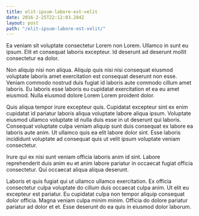```yaml
---
title: elit-ipsum-labore-est-velit
date: 2016-2-25T22:12:03.284Z
layout: post
path: "/elit-ipsum-labore-est-velit/"
---
```


Ea veniam sit voluptate consectetur Lorem non Lorem. Ullamco in sunt eu ipsum. Elit et consequat laboris excepteur. Id deserunt ad deserunt mollit consectetur ea dolor.

Non aliquip nisi non aliqua. Aliquip quis nisi nisi consequat eiusmod voluptate laboris amet exercitation est consequat deserunt non esse. Veniam commodo nostrud duis fugiat id laboris aute commodo cillum amet laboris. Eu laboris esse laboris eu cupidatat exercitation et ea eu amet eiusmod. Nulla eiusmod dolore Lorem Lorem proident dolor.

Quis aliqua tempor irure excepteur quis. Cupidatat excepteur sint ex enim cupidatat id pariatur laboris aliqua voluptate labore aliqua ipsum. Voluptate eiusmod ullamco voluptate id nulla duis esse in ut deserunt qui laboris. Consequat voluptate culpa veniam aliquip sunt duis consequat ex labore ea laboris aute anim. Ut ullamco quis ea elit labore dolor sint. Esse laboris incididunt voluptate ad consequat quis ut velit ipsum voluptate veniam consectetur.

Irure qui ex nisi sunt veniam officia laboris anim id sint. Labore reprehenderit duis anim eu et anim labore pariatur in occaecat fugiat officia consectetur. Qui occaecat aliqua aliqua deserunt.

Laboris et quis fugiat qui ut ullamco ullamco exercitation. Ex officia consectetur culpa voluptate do cillum duis occaecat culpa anim. Ut elit eu excepteur est pariatur. Eu cupidatat culpa non tempor aliquip consequat dolor officia. Magna veniam culpa minim minim. Officia do dolore pariatur pariatur ad dolor et et. Esse deserunt do ea quis in eiusmod dolor laborum.